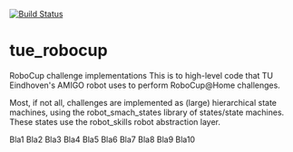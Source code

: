 [![Build Status](https://dev.azure.com/tue-robotics/tue-robotics/_apis/build/status/tue-robotics.tue_robocup?branchName=master)](https://dev.azure.com/tue-robotics/tue-robotics/_build/latest?definitionId=1&branchName=master)

# tue_robocup
RoboCup challenge implementations
This is to high-level code that TU Eindhoven's AMIGO robot uses to perform RoboCup@Home challenges.

Most, if not all, challenges are implemented as (large) hierarchical state machines, using the robot_smach_states library of states/state machines.
These states use the robot_skills robot abstraction layer.

Bla1
Bla2
Bla3
Bla4
Bla5
Bla6
Bla7
Bla8
Bla9
Bla10
